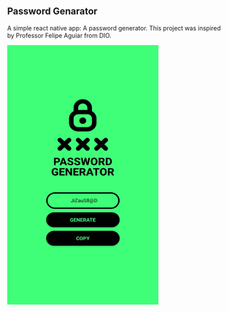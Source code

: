 ## Password Genarator
A simple react native app: A password generator. This project was inspired by Professor Felipe Aguiar from DIO.

<img src="./assets/PasswordGeneratorApp.jpeg" alt="Home app" width=350 height=600/>
